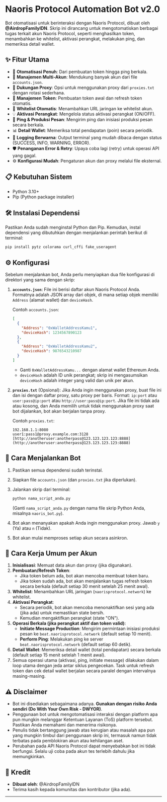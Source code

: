 
# Naoris Protocol Automation Bot v2.0


Bot otomatisasi untuk berinteraksi dengan Naoris Protocol, dibuat oleh **@AirdropFamilyIDN**.
Skrip ini dirancang untuk mengotomatiskan berbagai tugas terkait akun Naoris Protocol, seperti menghasilkan token, menambahkan ke whitelist, aktivasi perangkat, melakukan ping, dan memeriksa detail wallet.

## ✨ Fitur Utama

* 🤖 **Otomatisasi Penuh**: Dari pembuatan token hingga ping berkala.
* 👥 **Manajemen Multi-Akun**: Mendukung banyak akun dari file `accounts.json`.
* 🔄 **Dukungan Proxy**: Opsi untuk menggunakan proxy dari `proxies.txt` dengan rotasi sederhana.
* 🔑 **Manajemen Token**: Pembuatan token awal dan refresh token otomatis.
* 📝 **Whitelist Otomatis**: Menambahkan URL jaringan ke whitelist akun.
* 💡 **Aktivasi Perangkat**: Mengelola status aktivasi perangkat (ON/OFF).
* 💓 **Ping & Produksi Pesan**: Mengirim ping dan inisiasi produksi pesan secara berkala.
* 📊 **Detail Wallet**: Memeriksa total pendapatan (poin) secara periodik.
* 🎨 **Logging Berwarna**: Output terminal yang mudah dibaca dengan status (SUCCESS, INFO, WARNING, ERROR).
* 🛡️ **Penanganan Error & Retry**: Upaya coba lagi (retry) untuk operasi API yang gagal.
* ⚙️ **Konfigurasi Mudah**: Pengaturan akun dan proxy melalui file eksternal.

## 📋 Kebutuhan Sistem

* Python 3.10+
* Pip (Python package installer)

## 🛠️ Instalasi Dependensi

Pastikan Anda sudah menginstal Python dan Pip. Kemudian, instal dependensi yang dibutuhkan dengan menjalankan perintah berikut di terminal:

```bash
pip install pytz colorama curl_cffi fake_useragent
```

## ⚙️ Konfigurasi

Sebelum menjalankan bot, Anda perlu menyiapkan dua file konfigurasi di direktori yang sama dengan skrip:

1.  **`accounts.json`**:
    File ini berisi daftar akun Naoris Protocol Anda. Formatnya adalah JSON array dari objek, di mana setiap objek memiliki `Address` (alamat wallet) dan `deviceHash`.

    Contoh `accounts.json`:
    ```json
    [
      {
        "Address": "0xWalletAddressKamu1",
        "deviceHash": 1234567890123
      },
      {
        "Address": "0xWalletAddressKamu2",
        "deviceHash": 9876543210987
      }
    ]
    ```
    * Ganti `0xWalletAddressKamu...` dengan alamat wallet Ethereum Anda.
    * `deviceHash` adalah ID unik perangkat; skrip ini mengasumsikan `deviceHash` adalah integer yang valid dan unik per akun.

2.  **`proxies.txt`** (Opsional):
    Jika Anda ingin menggunakan proxy, buat file ini dan isi dengan daftar proxy, satu proxy per baris.
    Format: `ip:port` atau `user:pass@ip:port` atau `http://user:pass@ip:port`.
    Jika file ini tidak ada atau kosong, dan Anda memilih untuk tidak menggunakan proxy saat bot dijalankan, bot akan berjalan tanpa proxy.

    Contoh `proxies.txt`:
    ```
    192.168.1.1:8080
    user1:pass1@proxy.example.com:3128
    [http://anotheruser:anotherpass@123.123.123.123:8888](http://anotheruser:anotherpass@123.123.123.123:8888)
    ```

## 🚀 Cara Menjalankan Bot

1.  Pastikan semua dependensi sudah terinstal.
2.  Siapkan file `accounts.json` (dan `proxies.txt` jika diperlukan).
3.  Jalankan skrip dari terminal:

    ```bash
    python nama_script_anda.py
    ```
    (Ganti `nama_script_anda.py` dengan nama file skrip Python Anda, misalnya `naoris_bot.py`).

4.  Bot akan menanyakan apakah Anda ingin menggunakan proxy. Jawab `y` (Ya) atau `n` (Tidak).
5.  Bot akan mulai memproses setiap akun secara asinkron.

## 📜 Cara Kerja Umum per Akun

1.  **Inisialisasi**: Memuat data akun dan proxy (jika digunakan).
2.  **Pembuatan/Refresh Token**:
    * Jika token belum ada, bot akan mencoba membuat token baru.
    * Jika token sudah ada, bot akan menjalankan tugas refresh token secara berkala (default setiap 30 menit setelah 25 menit awal).
3.  **Whitelist**: Menambahkan URL jaringan (`naorisprotocol.network`) ke whitelist.
4.  **Aktivasi Perangkat**:
    * Secara periodik, bot akan mencoba menonaktifkan sesi yang ada (jika ada) untuk memastikan state bersih.
    * Kemudian mengaktifkan perangkat (state "ON").
5.  **Operasi Berkala (jika perangkat aktif dan token valid)**:
    * **Initiate Message Production**: Mengirim permintaan inisiasi produksi pesan ke `beat.naorisprotocol.network` (default setiap 10 menit).
    * **Perform Ping**: Melakukan ping ke server `beat.naorisprotocol.network` (default setiap 60 detik).
6.  **Detail Wallet**: Memeriksa detail wallet (total pendapatan) secara berkala (default setiap 15 menit setelah 1 menit awal).
7.  Semua operasi utama (aktivasi, ping, initiate message) dilakukan dalam loop utama dengan jeda antar siklus pengecekan. Task untuk refresh token dan cek detail wallet berjalan secara paralel dengan intervalnya masing-masing.

## ⚠️ Disclaimer

* Bot ini disediakan sebagaimana adanya. **Gunakan dengan risiko Anda sendiri (Do With Your Own Risk - DWYOR)**.
* Penggunaan bot untuk mengotomatisasi interaksi dengan platform apa pun mungkin melanggar Ketentuan Layanan (ToS) platform tersebut. Pastikan Anda memahami dan menerima risikonya.
* Penulis tidak bertanggung jawab atas kerugian atau masalah apa pun yang mungkin timbul dari penggunaan skrip ini, termasuk namun tidak terbatas pada pemblokiran akun atau kehilangan aset.
* Perubahan pada API Naoris Protocol dapat menyebabkan bot ini tidak berfungsi. Selalu uji coba pada akun tes terlebih dahulu jika memungkinkan.

## 🙏 Kredit

* **Dibuat oleh**: @AirdropFamilyIDN
* Terima kasih kepada komunitas dan kontributor (jika ada).

---
```
